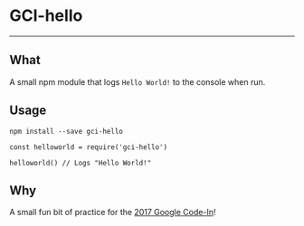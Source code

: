 # GCI-hello
---

## What

A small npm module that logs `Hello World!` to the console when run.

## Usage

`npm install --save gci-hello`

    const helloworld = require('gci-hello')
    
    helloworld() // Logs "Hello World!"
    
## Why

A small fun bit of practice for the [2017 Google Code-In][1]!

[1]:http://g.co/gci